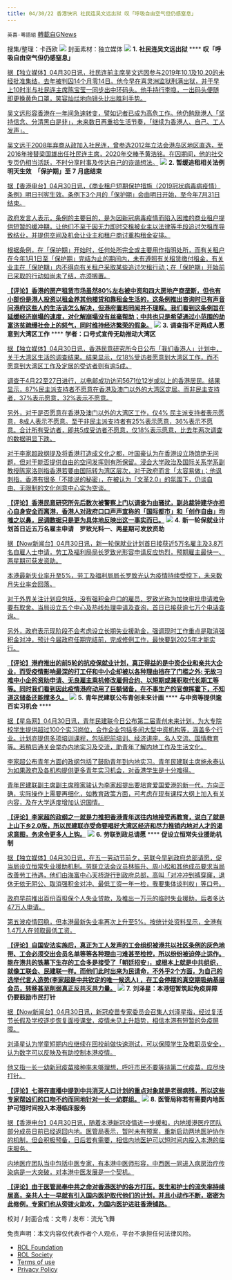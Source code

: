 ```yaml
---
title: 04/30/22 香港快讯 社民连吴文远出狱 叹「呼吸自由空气但仍感窒息」
---
```

`英喜-粵語組` [轉載自GNews](https://gnews.org/zh-hans/2444557/)

搜集/整理：卡西欧
 ![](https://assets.gnews.org/wp-content/uploads/2022/04/0430fenmian.jpg) 
封面素材：独立媒体
 ![](https://assets.gnews.org/wp-content/uploads/2022/04/2022-04-30-1.png) 
**1.** **社民连吴文远出狱** **** **叹「呼吸自由空气但仍感窒息」**
 
[据【独立媒体】04月30日讯，社民连前主席吴文远因参与2019年10.1及10.20的未经批准集结，去年被判囚14个月零14日。他今早在喜灵洲监狱刑满出狱，并于早上10时半与社民连主席陈宝莹一同步出中环码头。他手持行李喼，一出码头便随即更换黄色口罩，笑容灿烂地向镜头比出胜利手势。](https://www.inmediahk.net/node/社運/社民連吳文遠出獄-嘆「呼吸自由空氣但仍感窒息」)
 
[吴文远形容香港在一年间急速转变，譬如记者已成为高危工作。他仍勉励港人「坚持信念、分清黑白是非」，未来数日再重拾生活节奏，「继续为香港人、自己、工人发声」。](https://www.inmediahk.net/node/社運/社民連吳文遠出獄-嘆「呼吸自由空氣但仍感窒息」)
 
[吴文远于2008年弃商从政加入社民连，曾参选2012年立法会港岛区地区直选，至2016年接替梁国雄出任社民连主席，2020年交棒予黄浩铭。在囚期间，他的社交专页仍相当活跃，不时分享时事及传达自己的诙谐想法。](https://www.inmediahk.net/node/社運/社民連吳文遠出獄-嘆「呼吸自由空氣但仍感窒息」)
 ![](https://assets.gnews.org/wp-content/uploads/2022/04/2022-04-30-2.png) 
**2.** **暂缓追租相关法例明天生效　「保护期」至** **7** **月底结束**
 
[据【香港电台】04月30日讯，《商业租户短期保护措施（2019冠状病毒病疫情）条例》明日刊宪生效。条例下3个月的「保护期」会由明日开始，至今年7月31日结束。](https://news.rthk.hk/rthk/ch/component/k2/1646448-20220430.htm)
 
[政府发言人表示，条例的主要目的，是为因新冠病毒疫情而陷入困难的商业租户提供短暂的缓冲期，让他们不至于因无力即时交租被业主以法律等手段追讨欠租而导致结业，并提供空间及机会让业主和租户商讨重构租金安排。](https://news.rthk.hk/rthk/ch/component/k2/1646448-20220430.htm)
 
[根据条例，在「保护期」开始时，任何处所完全或主要用作指明处所，而有关租户在今年1月1日至「保护期」完结为止的期间内，未有遵照有关租赁缴付租金，有关业主在「保护期」内不得向有关租户采取某些追讨欠租行动；在「保护期」开始前已采取的行动如尚未了结，亦须搁置。](https://news.rthk.hk/rthk/ch/component/k2/1646448-20220430.htm)
 
**[【评论】香港的房产租赁市场虽然80%左右被中资和四大房地产商垄断，但也有小部份是港人投资以租金养其他楼贷和靠租金生活的，这条例推出咨询时已有声音问港府这些人的生活该怎么解决，但港府置若罔闻并不理睬。我们看到这条例旨在延缓经济崩塌的速度，对化解崩塌没有丝毫帮助；中共也只是希望通过小范围的劫富济贫疏缦社会上的怒气，同时维持经济繁荣的假象。](https://news.rthk.hk/rthk/ch/component/k2/1646448-20220430.htm)**
 ![](https://assets.gnews.org/wp-content/uploads/2022/04/2022-04-30-3.png) 
**3.** **调查指不足两成人愿意到大湾区工作** **** **学者：口号式宣传无助推动大湾区**
 
[据【独立媒体】04月30日讯，香港民意研究所今日公布「我们香港人」计划中，关于大湾区生活的调查结果。结果显示，仅18%受访者愿意到大湾区工作，而不愿意到大湾区工作及定居的受访者则有逾5成。](https://www.inmediahk.net/node/政經/調查指不足兩成人願意到大灣區工作-學者：口號式宣傳無助推動大灣區)
 
[调查于4月22至27日进行，以电邮成功访问5671位12岁或以上的香港居民。结果显示，87%民主派支持者不愿意在香港及澳门以外的大湾区定居。而非民主支持者，37%表示愿意，32%表示不愿意。](https://www.inmediahk.net/node/政經/調查指不足兩成人願意到大灣區工作-學者：口號式宣傳無助推動大灣區)
 
[另外，对于是否愿意在香港及澳门以外的大湾区工作，仅4% 民主派支持者表示愿意，8成人表示不愿意。至于非民主派支持者有25%表示愿意，36%表示不愿意。合计所有受访者，即共5成受访者不愿意，仅18%表示愿意，比去年两次调查的数据明显下跌。](https://www.inmediahk.net/node/政經/調查指不足兩成人願意到大灣區工作-學者：口號式宣傳無助推動大灣區)
 
[对于李家超政纲提及将香港打造成文化之都，叶国豪认为在香港设立场馆绝无问题，但对于能否提供自由的空间发挥则有所保留。浸会大学政治及国际关系学系副教授陈家洛则指香港若要由国际转为湾区层次，对于政府而言「太容易做」；他讽刺指，香港有很多「不能说的秘密」，在被认为「文革2.0」的氛围下，仍谈自由、无限制的文化创意中心实为空谈。](https://www.inmediahk.net/node/政經/調查指不足兩成人願意到大灣區工作-學者：口號式宣傳無助推動大灣區)
 
**[【评论】香港民意研究所先后数次被警察上门以调查为由骚扰，副总裁钟建华亦担心自身安全而离港，香港人对政府口口声声宣称的「国际都市」和「创作自由」均嗤之以鼻，民调数据只是更为具体地反映出这一事实而已。](https://www.inmediahk.net/node/政經/調查指不足兩成人願意到大灣區工作-學者：口號式宣傳無助推動大灣區)**
 ![](https://assets.gnews.org/wp-content/uploads/2022/04/2022-04-30-4.png) 
**4.** **新一轮保就业计划首日近五万名雇主申请　罗致光料一、两星期可发放资助**
 
[据【Now新闻台】04月30日讯，新一轮保就业计划首日接获近5万名雇主及3.8万名自雇人士申请，劳工及福利局局长罗致光形容申请反应热烈，预期雇主最快一、两星期可获发资助。](https://news.now.com/home/local/player?newsId=474439)
 
[本港最新失业率升至5%，劳工及福利局局长罗致光认为疫情持续受控下，未来数月失业率会回落。](https://news.now.com/home/local/player?newsId=474439)
 
[对于外界关注计划应包括，没有强积金户口的雇员，罗致光称为加快审批申请难免要有取舍。当局设立五个中心及热线处理申请及查询，首日已接获逾七万个电话查询。](https://news.now.com/home/local/player?newsId=474439)
 
[另外，政府表示现阶段不会考虑设立长期失业援助金，强调现时工作重点是取消强积金对冲，预计今届政府任期完结前，完成修例工作，最快要到2025年才能实行。](https://news.now.com/home/local/player?newsId=474439)
 
**[【评论】港府推出的前5轮的抗疫保就业计划，真正得益的是中资企业和亲共大企业，而受疫情影响最深的打工仔和中小企却被以各种理由挡在了门槛之外: 无故刁难中小企的资助申请、无良雇主乘机修改雇佣合约、以短期或兼职取代长期工等等。同时我们看到因此疫情港府动用了巨额储备，在不事生产的官僚挥霍下，不知道这储备还能撑多久。](https://news.now.com/home/local/player?newsId=474439)**
 ![](https://assets.gnews.org/wp-content/uploads/2022/04/2022-04-30-5.png) 
**5.** **青年民建联公布青创未来计画** **** **与中资等提供逾百实习机会** ****
 
[据【星岛网】04月30日讯，青年民建联今日公布第二届青创未来计划，为大专院校学生提供超过100个实习岗位，合作企业包括多间大型中资机构等，涵盖多个行业。计划亦提供多项培训课程，包括职前培训、经济讲座、名人交流、国情教育等。若稍后通关会举办内地实习及交流，助青年了解内地工作及生活文化。](https://std.stheadline.com/realtime/article/1833426/即時-港聞-青年民建聯公布青創未來計畫-與中資等提供逾百實習機會)
 
[李家超公布青年方面的政纲包括了鼓励青年到内地实习。青年民建联主席施永泰认为如果政府及各机构提供更多青年实习机会，对香港学生是十分难得。](https://std.stheadline.com/realtime/article/1833426/即時-港聞-青年民建聯公布青創未來計畫-與中資等提供逾百實習機會)
 
[青年民建联副主席副主席穆家骏认为李家超提出要培育爱国爱港的新一代，方向正确，实际操作上需要再细化，如教育政策方面，可考虑在现有课程大纲上加入有关内容，及在大学适度增加认识国情。](https://std.stheadline.com/realtime/article/1833426/即時-港聞-青年民建聯公布青創未來計畫-與中資等提供逾百實習機會)
 
**[【评论】李家超的政纲之一就是力推把香港青年送往内地接受再教育，说白了就是上山下乡2.0版，所以民建联亦受命要唱好大湾区经济和尽力推销内地对人才的渴求意图，务求令更多人上钩。](https://std.stheadline.com/realtime/article/1833426/即時-港聞-青年民建聯公布青創未來計畫-與中資等提供逾百實習機會)**
 ![](https://assets.gnews.org/wp-content/uploads/2022/04/2022-04-30-6.png) 
**6.** **劳联到政总请愿** **** **促设立恒常失业援助机制**
 
[据【独立媒体】04月30日讯，在五一劳动节前夕，劳联今早到政府总部请愿，促当局设立恒常失业援助机制。劳联立法会议员林振升、周小松和其他成员要求当局改善劳工待遇，他们由海富中心天桥游行到政府总部，高叫「对冲冲到裤穿窿，退休无依无阴公、取消强积金对冲、最低工资一年一检，我要集体谈判权」等口号。](https://www.inmediahk.net/node/政經/勞聯到政總請願-促設立恆常失業援助機制)
 
[政府早前推出百份百担保个人失业贷款，及推出一万元的临时失业援助，后者多达47万人申请。](https://www.inmediahk.net/node/政經/勞聯到政總請願-促設立恆常失業援助機制)
 
[第五波疫情回稳，但本港最新失业率再次上升至5%。按统计处资料显示，全港有1.4万人在领取最低工资。](https://www.inmediahk.net/node/政經/勞聯到政總請願-促設立恆常失業援助機制)
 
**[【评论】自国安法实施后，真正为工人发声的工会组织被港共以社区条例的灰色地带、工会必须交出会员名单等等各种理由刁难甚至检控，所以纷纷被迫停止运作。能在港共的铁幕下生存的工会多是接受了「朝廷招安」，或根本上就是中共组织，就像工联会、民建联一样。而他们此时出来为民请命，不外乎2个方面，为自己的选举代言人造势(李家超是中共钦定的唯一候选人) ，在工会停摆的真空期吸纳基层会员，转移甚至削弱真正反共灭共力量。](https://www.inmediahk.net/node/政經/勞聯到政總請願-促設立恆常失業援助機制)**
 ![](https://assets.gnews.org/wp-content/uploads/2022/04/2022-04-30-7.png) 
**7.** **刘泽星：本港短暂筑起免疫屏障　仍要鼓励市民打针**
 
[据【Now新闻台】04月30日讯，新冠疫苗专家委员会召集人刘泽星指，经过复活节长假及学校逐步恢复面授课堂，疫情未见上升趋势，相信本港有短暂的免疫屏障。](https://news.now.com/home/local/player?newsId=474422)
 
[刘泽星认为学童短期内应继续在回校前做快速测试，可以保障学生及教职员安全，认为数字可以反映及有助控制本港疫情。](https://news.now.com/home/local/player?newsId=474422)
 
[他又指一长一幼新冠疫苗接种率未够理想，呼吁市民不要等待第二代疫苗，应尽快打针。](https://news.now.com/home/local/player?newsId=474422)
 
**[【评论】七哥在直播中提到中共消灭人口计划的重点对象就是老弱病残，所以这些专家帮凶们的口吻不约而同地针对一长一幼群组。](https://news.now.com/home/local/player?newsId=474422)**
 ![](https://assets.gnews.org/wp-content/uploads/2022/04/2022-04-30-8.png) 
**8.** **医管局称若有需要内地医护可短时间投入本港临床服务**
 
[据【香港电台】04月30日讯，随着本港新冠疫情进一步缓和，内地援港医疗团队部分成员日前已经返回内地。医管局表示，暂时未有预案，重新启动两地医护协作的机制，但会积极预备，日后若有需要，相信内地医护可以短时间内投入本港的临床服务。](https://news.rthk.hk/rthk/ch/component/k2/1646445-20220430.htm)
 
[内地医疗团队当中包括中医专家，有本港中医师形容，中西医一同进入病房治疗传染病是一大突破，对本港中医发展是一个契机。](https://news.rthk.hk/rthk/ch/component/k2/1646445-20220430.htm)
 
**[【评论】由于医管局奉中共之命对香港医护的各方打压，医生和护士的流失率持续居高，亲共人士一早就有引入国内医护取代他们的计划，并且小动作不断，密密为此修例，专家们也从旁拨火助攻，为国内医护进驻香港铺路。](https://news.rthk.hk/rthk/ch/component/k2/1646445-20220430.htm)**
 
校对 / 封面合成：文粤 / 发布：流光飞舞

免责声明：本文内容仅代表作者个人观点，平台不承担任何法律风险。
  
- [ROL Foundation](https://rolfoundation.org/)
- [ROL Society](https://rolsociety.org/)
- [Terms of use](https://gnews.org/terms-of-use-3/)
- [Privacy Policy](https://gnews.org/privacy-policy/)
